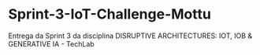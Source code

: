 # Sprint-3-IoT-Challenge-Mottu
Entrega da Sprint 3 da disciplina DISRUPTIVE ARCHITECTURES: IOT, IOB &amp; GENERATIVE IA - TechLab
